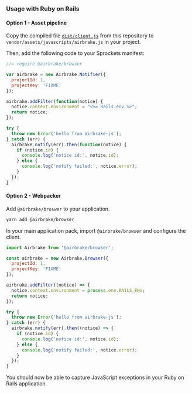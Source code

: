 ### Usage with Ruby on Rails

#### Option 1 - Asset pipeline

Copy the compiled file
[`dist/client.js`](https://github.com/airbrake/airbrake-js/blob/master/dist/client.js)
from this repository to `vendor/assets/javascripts/airbrake.js` in your project.

Then, add the following code to your Sprockets manifest:

```javascript
//= require @airbrake/browser

var airbrake = new Airbrake.Notifier({
  projectId: 1,
  projectKey: 'FIXME'
});

airbrake.addFilter(function(notice) {
  notice.context.environment = "<%= Rails.env %>";
  return notice;
});

try {
  throw new Error('hello from airbrake-js');
} catch (err) {
  airbrake.notify(err).then(function(notice) {
    if (notice.id) {
      console.log('notice id:', notice.id);
    } else {
      console.log('notify failed:', notice.error);
    }
  });
}
```

#### Option 2 - Webpacker

Add `@airbrake/broswer` to your application.

```sh
yarn add @airbrake/browser
```

In your main application pack, import `@airbrake/browser` and configure the client.

```js
import Airbrake from '@airbrake/browser';

const airbrake = new Airbrake.Browser({
  projectId: 1,
  projectKey: 'FIXME'
});

airbrake.addFilter((notice) => {
  notice.context.environment = process.env.RAILS_ENV;
  return notice;
});

try {
  throw new Error('hello from airbrake-js');
} catch (err) {
  airbrake.notify(err).then((notice) => {
    if (notice.id) {
      console.log('notice id:', notice.id);
    } else {
      console.log('notify failed:', notice.error);
    }
  });
}
```

You should now be able to capture JavaScript exceptions in your Ruby on Rails
application.
